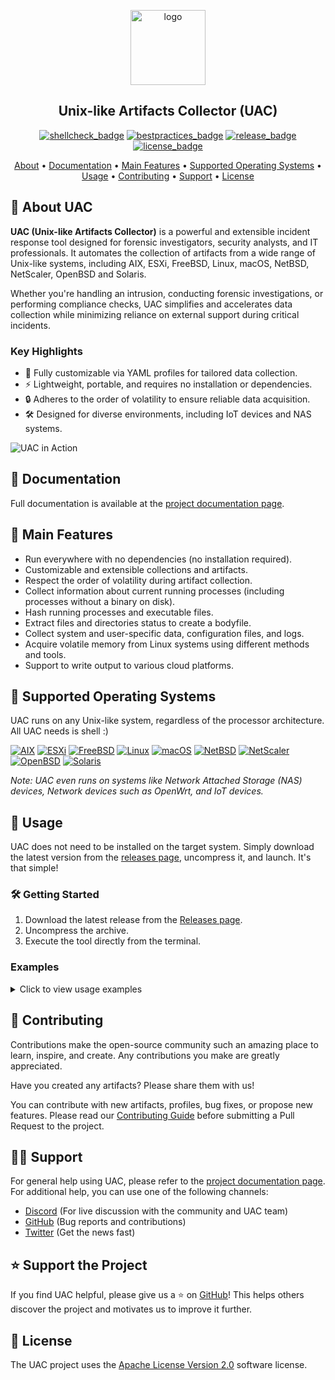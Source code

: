 <!-- markdownlint-disable MD033 -->
<!-- markdownlint-disable MD041 -->
<p align="center">
  <picture>
    <source media="(prefers-color-scheme: dark)" srcset="logo/uac-light.svg">
    <img src="logo/uac-dark.svg" alt="logo" width="120px">
  </picture>

  <h2 align="center">Unix-like Artifacts Collector (UAC)</h2>

  <p align="center">
    <a href="https://github.com/tclahr/uac/actions/workflows/shellcheck.yaml" alt="Issues">
      <img src="https://github.com/tclahr/uac/actions/workflows/shellcheck.yaml/badge.svg" alt="shellcheck_badge"/></a>
    <a href="https://bestpractices.coreinfrastructure.org/projects/5640" alt="CII Best Practices">
      <img src="https://bestpractices.coreinfrastructure.org/projects/5640/badge" alt="bestpractices_badge"/></a>
    <a href="https://github.com/tclahr/uac/releases" alt="GitHub release (latest by date including pre-releases)">
      <img src="https://img.shields.io/github/v/release/tclahr/uac?include_prereleases&style=flat-square" alt="release_badge"/></a>
    <a href="https://github.com/tclahr/uac/LICENSE" alt="License">
      <img src="https://img.shields.io/github/license/tclahr/uac?style=flat-square" alt="license_badge"/></a>
  </p>

  <p align="center">
    <a href="#-about-uac">About</a>
    •
    <a href="#-documentation">Documentation</a>
    •
    <a href="#-main-features">Main Features</a>
    •
    <a href="#-supported-operating-systems">Supported Operating Systems</a>
    •
    <a href="#-usage">Usage</a>
    •
    <a href="#-contributing">Contributing</a>
    •
    <a href="#-support">Support</a>
    •
    <a href="#-license">License</a>
  </p>
</p>
<!-- markdownlint-enable MD033 -->
<!-- markdownlint-enable MD041 -->

## 🔎 About UAC

**UAC (Unix-like Artifacts Collector)** is a powerful and extensible incident response tool designed for forensic investigators, security analysts, and IT professionals. It automates the collection of artifacts from a wide range of Unix-like systems, including AIX, ESXi, FreeBSD, Linux, macOS, NetBSD, NetScaler, OpenBSD and Solaris.

Whether you're handling an intrusion, conducting forensic investigations, or performing compliance checks, UAC simplifies and accelerates data collection while minimizing reliance on external support during critical incidents.

### Key Highlights

- 📂 Fully customizable via YAML profiles for tailored data collection.
- ⚡ Lightweight, portable, and requires no installation or dependencies.
- 🔒 Adheres to the order of volatility to ensure reliable data acquisition.
- 🛠 Designed for diverse environments, including IoT devices and NAS systems.

![UAC in Action](https://tclahr.github.io/uac-docs/img/uac_collection.gif)

## 📘 Documentation

Full documentation is available at the [project documentation page](https://tclahr.github.io/uac-docs).

## 🌟 Main Features

- Run everywhere with no dependencies (no installation required).
- Customizable and extensible collections and artifacts.
- Respect the order of volatility during artifact collection.
- Collect information about current running processes (including processes without a binary on disk).
- Hash running processes and executable files.
- Extract files and directories status to create a bodyfile.
- Collect system and user-specific data, configuration files, and logs.
- Acquire volatile memory from Linux systems using different methods and tools.
- Support to write output to various cloud platforms.

## 💾 Supported Operating Systems

UAC runs on any Unix-like system, regardless of the processor architecture. All UAC needs is shell :)

[![AIX](https://img.shields.io/static/v1?label=&message=AIX&color=brightgreen&style=for-the-badge)](#-supported-operating-systems)
[![ESXi](https://img.shields.io/static/v1?label=&message=ESXi&color=blue&style=for-the-badge)](#-supported-operating-systems)
[![FreeBSD](https://img.shields.io/static/v1?label=&message=FreeBSD&color=red&style=for-the-badge)](#-supported-operating-systems)
[![Linux](https://img.shields.io/static/v1?label=&message=Linux&color=lightgray&style=for-the-badge)](#-supported-operating-systems)
[![macOS](https://img.shields.io/static/v1?label=&message=macOS&color=blueviolet&style=for-the-badge)](#-supported-operating-systems)
[![NetBSD](https://img.shields.io/static/v1?label=&message=NetBSD&color=orange&style=for-the-badge)](#-supported-operating-systems)
[![NetScaler](https://img.shields.io/static/v1?label=&message=NetScaler&color=blue&style=for-the-badge)](#-supported-operating-systems)
[![OpenBSD](https://img.shields.io/static/v1?label=&message=OpenBSD&color=yellow&style=for-the-badge)](#-supported-operating-systems)
[![Solaris](https://img.shields.io/static/v1?label=&message=Solaris&color=lightblue&style=for-the-badge)](#-supported-operating-systems)

*Note: UAC even runs on systems like Network Attached Storage (NAS) devices, Network devices such as OpenWrt, and IoT devices.*

## 🚀 Usage

UAC does not need to be installed on the target system. Simply download the latest version from the [releases page](https://github.com/tclahr/uac/releases), uncompress it, and launch. It's that simple!

### 🛠 Getting Started

1. Download the latest release from the [Releases page](https://github.com/tclahr/uac/releases).
2. Uncompress the archive.
3. Execute the tool directly from the terminal.

### Examples

<!-- markdownlint-disable MD033 -->
<details>
<summary>Click to view usage examples</summary>

**Collect all artifacts based on the ir_triage profile:**

```shell
./uac -p ir_triage /tmp
```

**Collect memory dump and all artifacts based on the full profile:**

```shell
./uac -a ./artifacts/memory_dump/avml.yaml -p full /tmp
```

**Collect all artifacts excluding a specific one:**

```shell
./uac -p full -a \!artifacts/bodyfile/bodyfile.yaml .
```

**Collect all artifacts based on the ir_triage profile, along with all artifacts located in the /my_custom_artifacts directory:**

```shell
./uac -p ir_triage -a /my_custom_artifacts/\* /mnt/sda1
```

**Collect all artifacts based on a custom profile:**

```shell
./uac -p /my_custom_uac_data/my_custom_uac_profile.yaml /tmp
```

</details>
<!-- markdownlint-enable MD033 -->

## 💙 Contributing

Contributions make the open-source community such an amazing place to learn, inspire, and create. Any contributions you make are greatly appreciated.

Have you created any artifacts? Please share them with us!

You can contribute with new artifacts, profiles, bug fixes, or propose new features. Please read our [Contributing Guide](CONTRIBUTING.md) before submitting a Pull Request to the project.

## 👨‍💻 Support

For general help using UAC, please refer to the [project documentation page](https://tclahr.github.io/uac-docs). For additional help, you can use one of the following channels:

- [Discord](https://discord.com/invite/digitalforensics) (For live discussion with the community and UAC team)
- [GitHub](https://github.com/tclahr/uac/issues) (Bug reports and contributions)
- [Twitter](https://twitter.com/tclahr) (Get the news fast)

## ⭐ Support the Project

If you find UAC helpful, please give us a ⭐ on [GitHub](https://github.com/tclahr/uac)! This helps others discover the project and motivates us to improve it further.

## 📜 License

The UAC project uses the [Apache License Version 2.0](LICENSE) software license.

